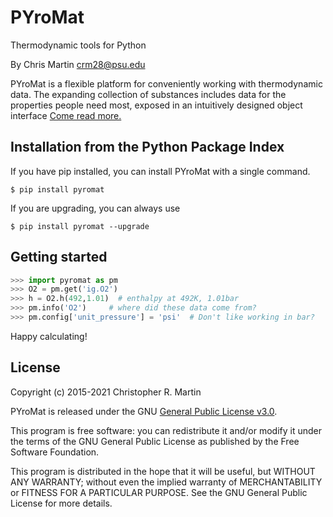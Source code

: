 # PYroMat

Thermodynamic tools for Python

By Chris Martin [crm28@psu.edu](mailto:crm28@psu.edu)

PYroMat is a flexible platform for conveniently working with thermodynamic data.  The expanding collection of substances includes data for the properties people need most, exposed in an intuitively designed object interface [Come read more.](http://www.pyromat.org)

## Installation from the Python Package Index
If you have pip installed, you can install PYroMat with a single command.
```
$ pip install pyromat 
```
If you are upgrading, you can always use
```
$ pip install pyromat --upgrade
```

## Getting started
```python
>>> import pyromat as pm
>>> O2 = pm.get('ig.O2')
>>> h = O2.h(492,1.01)  # enthalpy at 492K, 1.01bar
>>> pm.info('O2')     # where did these data come from?
>>> pm.config['unit_pressure'] = 'psi'  # Don't like working in bar?
```

Happy calculating!

## License
Copyright (c) 2015-2021 Christopher R. Martin

PYroMat is released under the GNU [General Public License v3.0](http://www.gnu.org/licenses/gpl-3.0.en.html).

This program is free software: you can redistribute it and/or modify it under the terms of the GNU General Public License as published by the Free Software Foundation.

This program is distributed in the hope that it will be useful, but WITHOUT ANY WARRANTY; without even the implied warranty of MERCHANTABILITY or FITNESS FOR A PARTICULAR PURPOSE.  See the GNU General Public License for more details.

